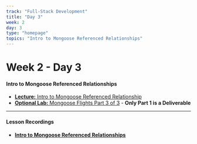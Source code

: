 ```yaml
---
track: "Full-Stack Development"
title: "Day 3"
week: 2
day: 3
type: "homepage"
topics: "Intro to Mongoose Referenced Relationships"
---
```



# Week 2 - Day 3

#### Intro to Mongoose Referenced Relationships

- [**Lecture:** Intro to Mongoose Referenced Relationship](/full-stack-development/week-2/day-3/lecture-materials/intro-to-mongoose-referenced-relationships)
- [**Optional Lab:** Mongoose Flights Part 3 of 3](/full-stack-development/week-2/day-3/labs/mongoose-flights-part-3) - **Only Part 1 is a Deliverable**




<hr>


#### Lesson Recordings

- [**Intro to Mongoose Referenced Relationships**](https://generalassembly.zoom.us/rec/share/MoLQsEG9gPNyJ6neO3TouOi0_w2WNpOr1ymQRPWVvGYF_GBHaqUGlv8e3fNfiZFY.onbqm4-wLElMPNJ3?startTime=1615986072000)
